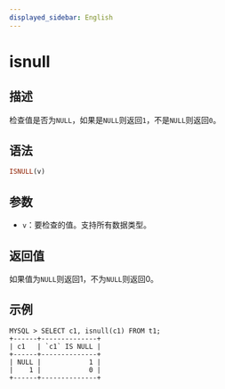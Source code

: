 ```yaml
---
displayed_sidebar: English
---
```


# isnull

## 描述

检查值是否为`NULL`，如果是`NULL`则返回`1`，不是`NULL`则返回`0`。

## 语法

```Haskell
ISNULL(v)
```

## 参数

- `v`：要检查的值。支持所有数据类型。

## 返回值

如果值为`NULL`则返回1，不为`NULL`则返回0。

## 示例

```plain
MYSQL > SELECT c1, isnull(c1) FROM t1;
+------+--------------+
| c1   | `c1` IS NULL |
+------+--------------+
| NULL |            1 |
|    1 |            0 |
+------+--------------+
```